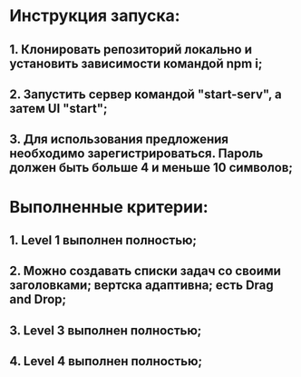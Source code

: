 # Инструкция запуска:
## 1. Клонировать репозиторий локально и установить зависимости командой npm i;
## 2. Запустить сервер командой "start-serv", а затем UI "start";
## 3. Для использования предложения необходимо зарегистрироваться. Пароль должен быть больше 4 и меньше 10 символов;

# Выполненные критерии:
## 1. Level 1 выполнен полностью;
## 2. Можно создавать списки задач со своими заголовками; вертска адаптивна; есть  Drag and Drop;
## 3. Level 3 выполнен полностью;
## 4. Level 4 выполнен полностью;

